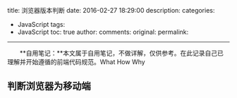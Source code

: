 ﻿title: 浏览器版本判断
date: 2016-02-27 18:29:00
description: 
categories:
- JavaScript
tags:
- JavaScript
toc: true
author:
comments:
original:
permalink: 
---

　　**自用笔记：**本文属于自用笔记，不做详解，仅供参考。在此记录自己已理解并开始遵循的前端代码规范。What How Why

<!-- more -->
## 判断浏览器为移动端

<script type="text/javascript">
    browserRedirect();  
    function browserRedirect(){
        var sUA = navigator.userAgent.toLowerCase();
        var bIsIpad = sUA.match(/ipad/i) == 'ipad';
        var bIsIphoneOs =  sUA.match(/iphone os/i) == 'iphone os';
        var bIsMidp = sUA.match(/midp/i) == 'midp';
        var bIsUc7 = sUA.match(/rv:1.2.3.4/i) == 'rv:1.2.3.4';
        var bIsUc = sUA.match(/ucweb/i) == 'ucweb';
        var bIsAndroid = sUA.match(/android/i) == 'android';
        var bIsCE = sUA.match(/windows ce/i) == 'windows ce';
        var bIsWM = sUA.match(/windows mobile/i) == 'windows mobile';

        if(bIsIpad || bIsIphoneOs || bIsMidp || bIsUc7 || bIsUc || bIsAndroid || bIsCE || bIsWM){
            //phone
        }else{
            //PC
        }
    }
</script>